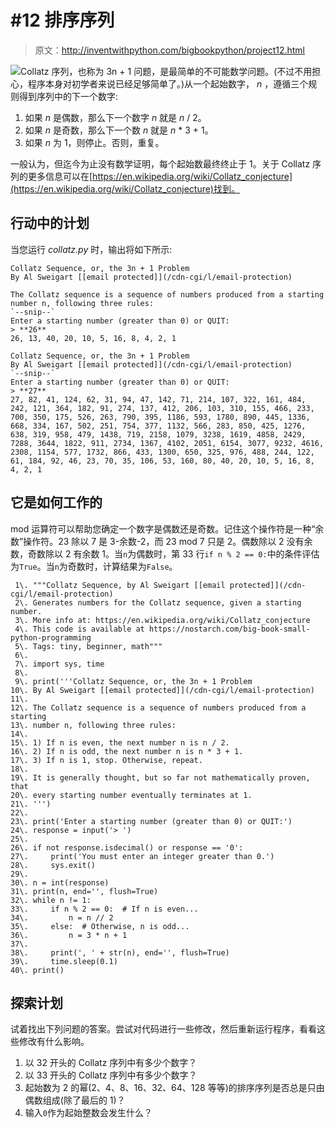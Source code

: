 # #12 排序序列

> 原文：<http://inventwithpython.com/bigbookpython/project12.html>

![](../Images/9d995d63aaead72cad01120081eb8f75.png)Collatz 序列，也称为 3n + 1 问题，是最简单的不可能数学问题。(不过不用担心，程序本身对初学者来说已经足够简单了。)从一个起始数字， *n* ，遵循三个规则得到序列中的下一个数字:

1.  如果 *n* 是偶数，那么下一个数字 *n* 就是 *n* / 2。
2.  如果 *n* 是奇数，那么下一个数 *n* 就是 *n* * 3 + 1。
3.  如果 *n* 为 1，则停止。否则，重复。

一般认为，但迄今为止没有数学证明，每个起始数最终终止于 1。关于 Collatz 序列的更多信息可以在[https://en.wikipedia.org/wiki/Collatz_conjecture](https://en.wikipedia.org/wiki/Collatz_conjecture)找到。

## 行动中的计划

当您运行 *collatz.py* 时，输出将如下所示:

```
Collatz Sequence, or, the 3n + 1 Problem
By Al Sweigart [[email protected]](/cdn-cgi/l/email-protection)

The Collatz sequence is a sequence of numbers produced from a starting
number n, following three rules:
`--snip--`
Enter a starting number (greater than 0) or QUIT:
> **26**
26, 13, 40, 20, 10, 5, 16, 8, 4, 2, 1

Collatz Sequence, or, the 3n + 1 Problem
By Al Sweigart [[email protected]](/cdn-cgi/l/email-protection)
`--snip--`
Enter a starting number (greater than 0) or QUIT:
> **27**
27, 82, 41, 124, 62, 31, 94, 47, 142, 71, 214, 107, 322, 161, 484, 242, 121, 364, 182, 91, 274, 137, 412, 206, 103, 310, 155, 466, 233, 700, 350, 175, 526, 263, 790, 395, 1186, 593, 1780, 890, 445, 1336, 668, 334, 167, 502, 251, 754, 377, 1132, 566, 283, 850, 425, 1276, 638, 319, 958, 479, 1438, 719, 2158, 1079, 3238, 1619, 4858, 2429, 7288, 3644, 1822, 911, 2734, 1367, 4102, 2051, 6154, 3077, 9232, 4616, 2308, 1154, 577, 1732, 866, 433, 1300, 650, 325, 976, 488, 244, 122, 61, 184, 92, 46, 23, 70, 35, 106, 53, 160, 80, 40, 20, 10, 5, 16, 8, 4, 2, 1
```

## 它是如何工作的

mod 运算符可以帮助您确定一个数字是偶数还是奇数。记住这个操作符是一种“余数”操作符。23 除以 7 是 3-余数-2，而 23 mod 7 只是 2。偶数除以 2 没有余数，奇数除以 2 有余数 1。当`n`为偶数时，第 33 行`if n % 2 == 0:`中的条件评估为`True`。当`n`为奇数时，计算结果为`False`。

```
 1\. """Collatz Sequence, by Al Sweigart [[email protected]](/cdn-cgi/l/email-protection)
 2\. Generates numbers for the Collatz sequence, given a starting number.
 3\. More info at: https://en.wikipedia.org/wiki/Collatz_conjecture
 4\. This code is available at https://nostarch.com/big-book-small-python-programming
 5\. Tags: tiny, beginner, math"""
 6\. 
 7\. import sys, time
 8\. 
 9\. print('''Collatz Sequence, or, the 3n + 1 Problem
10\. By Al Sweigart [[email protected]](/cdn-cgi/l/email-protection)
11\. 
12\. The Collatz sequence is a sequence of numbers produced from a starting
13\. number n, following three rules:
14\. 
15\. 1) If n is even, the next number n is n / 2.
16\. 2) If n is odd, the next number n is n * 3 + 1.
17\. 3) If n is 1, stop. Otherwise, repeat.
18\. 
19\. It is generally thought, but so far not mathematically proven, that
20\. every starting number eventually terminates at 1.
21\. ''')
22\. 
23\. print('Enter a starting number (greater than 0) or QUIT:')
24\. response = input('> ')
25\. 
26\. if not response.isdecimal() or response == '0':
27\.     print('You must enter an integer greater than 0.')
28\.     sys.exit()
29\. 
30\. n = int(response)
31\. print(n, end='', flush=True)
32\. while n != 1:
33\.     if n % 2 == 0:  # If n is even...
34\.         n = n // 2
35\.     else:  # Otherwise, n is odd...
36\.         n = 3 * n + 1
37\. 
38\.     print(', ' + str(n), end='', flush=True)
39\.     time.sleep(0.1)
40\. print() 
```

## 探索计划

试着找出下列问题的答案。尝试对代码进行一些修改，然后重新运行程序，看看这些修改有什么影响。

1.  以 32 开头的 Collatz 序列中有多少个数字？
2.  以 33 开头的 Collatz 序列中有多少个数字？
3.  起始数为 2 的幂(2、4、8、16、32、64、128 等等)的排序序列是否总是只由偶数组成(除了最后的 1)？
4.  输入`0`作为起始整数会发生什么？